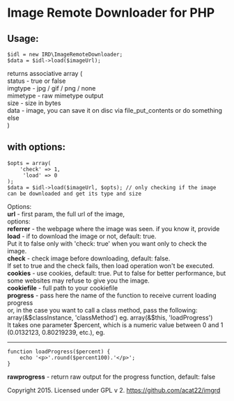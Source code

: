 Image Remote Downloader for PHP
===============================

Usage:
------
	$idl = new IRD\ImageRemoteDownloader;  
	$data = $idl->load($imageUrl);  

returns associative array (  
 status - true or false  
 imgtype - jpg / gif / png / none  
 mimetype - raw mimetype output  
 size - size in bytes  
 data - image, you can save it on disc via file_put_contents or do something else  
)  

with options:
-------------
	$opts = array(  
		'check' => 1,  
		 'load' => 0  
	);  
	$data = $idl->load($imageUrl, $opts); // only checking if the image can be downloaded and get its type and size  

Options:  
**url** - first param, the full url of the image,  
options:  
**referrer** - the webpage where the image was seen. if you know it, provide  
**load** - if to download the image or not, default: true.   
Put it to false only with 'check: true' when you want only to check the image.  
**check** - check image before downloading, default: false.  
If set to true and the check fails, then load operation won't be executed.  
**cookies** - use cookies, default: true. Put to false for better performance, but some websites may refuse to give you the image.  
**cookiefile** - full path to your cookiefile  
**progress** - pass here the name of the function to receive current loading progress   
or, in the case you want to call a class method, pass the following: array(&$classInstance, 'classMethod')  
eg. array(&$this, 'loadProgress')  
It takes one parameter $percent, which is a numeric value between 0 and 1 (0.0132123, 0.80219239, etc.), eg. 

---------------------
	function loadProgress($percent) {
		echo '<p>'.round($percent100).'</p>';
	}  
	
**rawprogress** - return raw output for the progress function, default: false  

Copyright 2015. Licensed under GPL v 2.
https://github.com/acat22/imgrd
